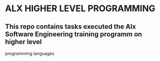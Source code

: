 # ALX HIGHER LEVEL PROGRAMMING

## This repo contains tasks executed the Alx Software Engineering training programm on higher level
programming languages
